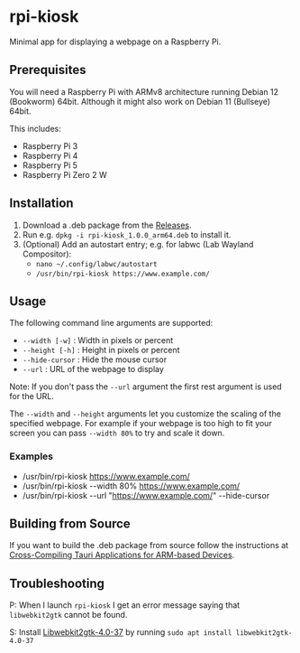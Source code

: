 # rpi-kiosk

Minimal app for displaying a webpage on a Raspberry Pi.


## Prerequisites

You will need a Raspberry Pi with ARMv8 architecture running Debian 12 (Bookworm) 64bit. Although it might also work on Debian 11 (Bullseye) 64bit.

This includes:
- Raspberry Pi 3
- Raspberry Pi 4
- Raspberry Pi 5
- Raspberry Pi Zero 2 W


## Installation

1. Download a .deb package from the [Releases](https://github.com/agrear/rpi-kiosk/releases).
2. Run e.g. `dpkg -i rpi-kiosk_1.0.0_arm64.deb` to install it.
3. (Optional) Add an autostart entry; e.g. for labwc (Lab Wayland Compositor):
    - `nano ~/.config/labwc/autostart`
    - `/usr/bin/rpi-kiosk https://www.example.com/`


## Usage

The following command line arguments are supported:
- `--width [-w]` : Width in pixels or percent
- `--height [-h]` : Height in pixels or percent
- `--hide-cursor` : Hide the mouse cursor
- `--url` : URL of the webpage to display

Note: If you don't pass the `--url` argument the first rest argument is used for the URL.

The `--width` and `--height` arguments let you customize the scaling of the specified webpage. For example if your webpage is too high to fit your screen you can pass `--width 80%` to try and scale it down.

### Examples

- /usr/bin/rpi-kiosk https://www.example.com/
- /usr/bin/rpi-kiosk --width 80% https://www.example.com/
- /usr/bin/rpi-kiosk --url "https://www.example.com/" --hide-cursor


## Building from Source

If you want to build the .deb package from source follow the instructions at [Cross-Compiling Tauri Applications for ARM-based Devices](https://v1.tauri.app/v1/guides/building/linux/#cross-compiling-tauri-applications-for-arm-based-devices).


## Troubleshooting

P: When I launch `rpi-kiosk` I get an error message saying that `libwebkit2gtk` cannot be found.

S: Install [Libwebkit2gtk-4.0-37](https://pkgs.org/download/libwebkit2gtk-4.0-37) by running `sudo apt install libwebkit2gtk-4.0-37`
